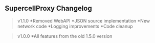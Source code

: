 ## SupercellProxy Changelog

> v1.1.0
	*Removed WebAPI
	*JSON source implementation 
	*New network code
	*Logging improvements
	*Code cleanup
	
> v1.0.0
	*All features from the old 1.5.0 version
